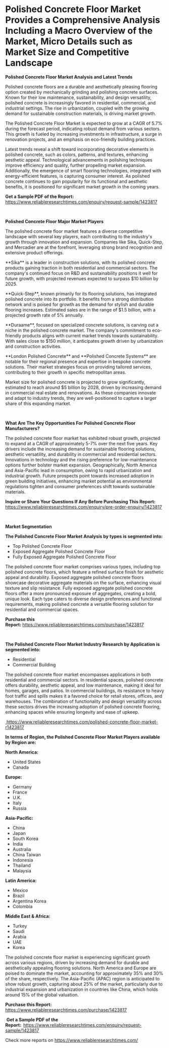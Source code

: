 <p><h1>Polished Concrete Floor Market Provides a Comprehensive Analysis Including a Macro Overview of the Market, Micro Details such as Market Size and Competitive Landscape</h1></p><p><strong>Polished Concrete Floor Market Analysis and Latest Trends</strong></p>
<p><p>Polished concrete floors are a durable and aesthetically pleasing flooring option created by mechanically grinding and polishing concrete surfaces. Known for their low maintenance, sustainability, and design versatility, polished concrete is increasingly favored in residential, commercial, and industrial settings. The rise in urbanization, coupled with the growing demand for sustainable construction materials, is driving market growth. </p><p>The Polished Concrete Floor Market is expected to grow at a CAGR of 5.7% during the forecast period, indicating robust demand from various sectors. This growth is fueled by increasing investments in infrastructure, a surge in renovation projects, and an emphasis on eco-friendly building practices. </p><p>Latest trends reveal a shift toward incorporating decorative elements in polished concrete, such as colors, patterns, and textures, enhancing aesthetic appeal. Technological advancements in polishing techniques improve efficiency and quality, further propelling market expansion. Additionally, the emergence of smart flooring technologies, integrated with energy-efficient features, is capturing consumer interest. As polished concrete continues to gain popularity for its functional and aesthetic benefits, it is positioned for significant market growth in the coming years.</p></p>
<p><strong>Get a Sample PDF of the Report:&nbsp;</strong> <a href="https://www.reliableresearchtimes.com/enquiry/request-sample/1423817?utm_campaign=2009&utm_medium=2&utm_source=Github&utm_content=ia&utm_term=02042025&utm_id=polished-concrete-floor">https://www.reliableresearchtimes.com/enquiry/request-sample/1423817</a></p>
<p>&nbsp;</p>
<p><strong>Polished Concrete Floor Major Market Players</strong></p>
<p><p>The polished concrete floor market features a diverse competitive landscape with several key players, each contributing to the industry's growth through innovation and expansion. Companies like Sika, Quick-Step, and Mercadier are at the forefront, leveraging strong brand recognition and extensive product offerings.</p><p>**Sika** is a leader in construction solutions, with its polished concrete products gaining traction in both residential and commercial sectors. The company's continued focus on R&D and sustainability positions it well for future growth, with projected revenues expected to surpass $10 billion by 2025.</p><p>**Quick-Step**, known primarily for its flooring solutions, has integrated polished concrete into its portfolio. It benefits from a strong distribution network and is poised for growth as the demand for stylish and durable flooring increases. Estimated sales are in the range of $1.5 billion, with a projected growth rate of 5% annually.</p><p>**Duraame**, focused on specialized concrete solutions, is carving out a niche in the polished concrete market. The company's commitment to eco-friendly products aligns with current market trends towards sustainability. With sales close to $150 million, it anticipates growth driven by urbanization and construction activities.</p><p>**London Polished Concrete** and **Polished Concrete Systems** are notable for their regional presence and expertise in bespoke concrete solutions. Their market strategies focus on providing tailored services, contributing to their growth in specific metropolitan areas.</p><p>Market size for polished concrete is projected to grow significantly, estimated to reach around $5 billion by 2028, driven by increasing demand in commercial real estate and renovations. As these companies innovate and adapt to industry trends, they are well-positioned to capture a larger share of this expanding market.</p></p>
<p>&nbsp;</p>
<p><strong>What Are The Key Opportunities For Polished Concrete Floor Manufacturers?</strong></p>
<p><p>The polished concrete floor market has exhibited robust growth, projected to expand at a CAGR of approximately 5-7% over the next five years. Key drivers include the increasing demand for sustainable flooring solutions, aesthetic versatility, and durability in commercial and residential sectors. Innovations in technology and the rising preference for low-maintenance options further bolster market expansion. Geographically, North America and Asia-Pacific lead in consumption, owing to rapid urbanization and industrial growth. Future prospects point towards increased adoption in green building initiatives, enhancing market potential as environmental regulations tighten and consumer preferences shift towards sustainable materials.</p></p>
<p><strong>Inquire or Share Your Questions If Any Before Purchasing This Report:</strong> <a href="https://www.reliableresearchtimes.com/enquiry/pre-order-enquiry/1423817?utm_campaign=2009&utm_medium=2&utm_source=Github&utm_content=ia&utm_term=02042025&utm_id=polished-concrete-floor">https://www.reliableresearchtimes.com/enquiry/pre-order-enquiry/1423817</a></p>
<p>&nbsp;</p>
<p><strong>Market Segmentation</strong></p>
<p><strong>The Polished Concrete Floor Market Analysis by types is segmented into:</strong></p>
<p><ul><li>Top Polished Concrete Floor</li><li>Exposed Aggregate Polished Concrete Floor</li><li>Fully Exposed Aggregate Polished Concrete Floor</li></ul></p>
<p><p>The polished concrete floor market comprises various types, including top polished concrete floors, which feature a refined surface finish for aesthetic appeal and durability. Exposed aggregate polished concrete floors showcase decorative aggregate materials on the surface, enhancing visual texture and slip resistance. Fully exposed aggregate polished concrete floors offer a more pronounced exposure of aggregates, creating a bold, unique look. Each type caters to diverse design preferences and functional requirements, making polished concrete a versatile flooring solution for residential and commercial spaces.</p></p>
<p><strong>Purchase this Report:&nbsp;</strong><a href="https://www.reliableresearchtimes.com/purchase/1423817?utm_campaign=2009&utm_medium=2&utm_source=Github&utm_content=ia&utm_term=02042025&utm_id=polished-concrete-floor">https://www.reliableresearchtimes.com/purchase/1423817</a></p>
<p>&nbsp;</p>
<p><strong>The Polished Concrete Floor Market Industry Research by Application is segmented into:</strong></p>
<p><ul><li>Residential</li><li>Commercial Building</li></ul></p>
<p><p>The polished concrete floor market encompasses applications in both residential and commercial sectors. In residential spaces, polished concrete offers durability, aesthetic appeal, and low maintenance, making it ideal for homes, garages, and patios. In commercial buildings, its resistance to heavy foot traffic and spills makes it a favored choice for retail stores, offices, and warehouses. The combination of functionality and design versatility across these sectors drives the increasing adoption of polished concrete flooring, enhancing spaces while ensuring longevity and ease of upkeep.</p></p>
<p><a href="https://www.reliableresearchtimes.com/polished-concrete-floor-market-r1423817?utm_campaign=2009&utm_medium=2&utm_source=Github&utm_content=ia&utm_term=02042025&utm_id=polished-concrete-floor">&nbsp;https://www.reliableresearchtimes.com/polished-concrete-floor-market-r1423817</a></p>
<p><strong>In terms of Region, the Polished Concrete Floor Market Players available by Region are:</strong></p>
<p>
    <p> <strong> North America: </strong>
        <ul>
            <li>United States</li>
            <li>Canada</li>
        </ul>
        </p> 
    <p> <strong> Europe: </strong>
        <ul>
            <li>Germany</li>
            <li>France</li>
            <li>U.K.</li>
            <li>Italy</li>
            <li>Russia</li>
        </ul>
        </p> 
    <p> <strong> Asia-Pacific: </strong>
        <ul>
            <li>China</li>
            <li>Japan</li>
            <li>South Korea</li>
            <li>India</li>
            <li>Australia</li>
            <li>China Taiwan</li>
            <li>Indonesia</li>
            <li>Thailand</li>
            <li>Malaysia</li>
        </ul>
        </p> 
    <p> <strong> Latin America: </strong>
        <ul>
            <li>Mexico</li>
            <li>Brazil</li>
            <li>Argentina Korea</li>
            <li>Colombia</li>
        </ul>
        </p> 
    <p> <strong> Middle East & Africa: </strong>
        <ul>
            <li>Turkey</li>
            <li>Saudi</li>
            <li>Arabia</li>
            <li>UAE</li>
            <li>Korea</li>
        </ul>
    </p>
    </p>
<p><p>The polished concrete floor market is experiencing significant growth across various regions, driven by increasing demand for durable and aesthetically appealing flooring solutions. North America and Europe are poised to dominate the market, accounting for approximately 35% and 30% of the share, respectively. The Asia-Pacific (APAC) region is anticipated to show robust growth, capturing about 25% of the market, particularly due to industrial expansion and urbanization in countries like China, which holds around 15% of the global valuation.</p></p>
<p><strong>Purchase this Report: </strong><a href="https://www.reliableresearchtimes.com/purchase/1423817?utm_campaign=2009&utm_medium=2&utm_source=Github&utm_content=ia&utm_term=02042025&utm_id=polished-concrete-floor">https://www.reliableresearchtimes.com/purchase/1423817</a></p>
<p>&nbsp;<strong>Get a Sample PDF of the Report:&nbsp;&nbsp;</strong><a href="https://www.reliableresearchtimes.com/enquiry/request-sample/1423817?utm_campaign=2009&utm_medium=2&utm_source=Github&utm_content=ia&utm_term=02042025&utm_id=polished-concrete-floor">https://www.reliableresearchtimes.com/enquiry/request-sample/1423817</a></p>
<p><strong></strong></p>
<p>Check more reports on <a href="https://www.reliableresearchtimes.com/?utm_campaign=2009&utm_medium=2&utm_source=Github&utm_content=ia&utm_term=02042025&utm_id=polished-concrete-floor">https://www.reliableresearchtimes.com/</a></p>
